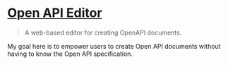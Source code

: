 # [Open API Editor](https://openapieditor.com)

> A web-based editor for creating OpenAPI documents.

My goal here is to empower users to create Open API documents without having to know the Open API specification.